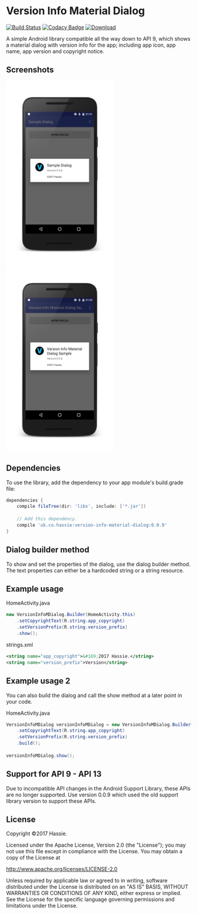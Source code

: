 Version Info Material Dialog
============================

[![Build Status](https://travis-ci.org/hassie-dash/version-info-material-dialog.svg?branch=master)](https://travis-ci.org/hassie-dash/version-info-material-dialog) [![Codacy Badge](https://api.codacy.com/project/badge/Grade/ee4f42264d0146f895374dffbeda0cdc)](https://www.codacy.com/app/hassie-dash/version-info-material-dialog?utm_source=github.com&utm_medium=referral&utm_content=hassie-dash/version-info-material-dialog&utm_campaign=badger) [![Download](https://api.bintray.com/packages/hassie/maven/version-info-material-dialog/images/download.svg) ](https://bintray.com/hassie/maven/version-info-material-dialog/_latestVersion)

A simple Android library compatible all the way down to API 9, which shows a material dialog with version info for the app; including app icon, app name, app version and copyright notice.

Screenshots
-----------
<img src="/screenshots/screenshot-01.png" height="500"> <img src="/screenshots/screenshot-02.png" height="500">

Dependencies
------------
To use the library, add the dependency to your app module's build.grade file:
```gradle
dependencies {
    compile fileTree(dir: 'libs', include: ['*.jar'])
    
    // Add this dependency.
    compile 'uk.co.hassie:version-info-material-dialog:0.0.9'
}
```

Dialog builder method
---------------------
To show and set the properties of the dialog, use the dialog builder method. The text properties can either be a hardcoded string or a string resource.

Example usage
-------------
HomeActivity.java
```java
new VersionInfoMDialog.Builder(HomeActivity.this)
    .setCopyrightText(R.string.app_copyright)
    .setVersionPrefix(R.string.version_prefix)
    .show();
```

strings.xml
```xml
<string name="app_copyright">&#169;2017 Hassie.</string>
<string name="version_prefix">Version</string>
```

Example usage 2
---------------
You can also build the dialog and call the show method at a later point in your code.

HomeActivity.java
```java
VersionInfoMDialog versionInfoMDialog = new VersionInfoMDialog.Builder(HomeActivity.this)
    .setCopyrightText(R.string.app_copyright)
    .setVersionPrefix(R.string.version_prefix)
    .build();
    
versionInfoMDialog.show();
```

Support for API 9 - API 13
--------------------------
Due to incompatible API changes in the Android Support Library, these APIs are no longer supported. Use version 0.0.9 which used the old support library version to support these APIs.

License
-------
Copyright ©2017 Hassie.

Licensed under the Apache License, Version 2.0 (the "License");
you may not use this file except in compliance with the License.
You may obtain a copy of the License at

   http://www.apache.org/licenses/LICENSE-2.0

Unless required by applicable law or agreed to in writing, software
distributed under the License is distributed on an "AS IS" BASIS,
WITHOUT WARRANTIES OR CONDITIONS OF ANY KIND, either express or implied.
See the License for the specific language governing permissions and
limitations under the License.
